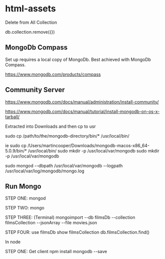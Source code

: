 # html-assets

Delete from All Collection

db.collection.remove({})

## MongoDb Compass

Set up requires a local copy of MongoDb. Best achieved with MongoDb Compass.

https://www.mongodb.com/products/compass

## Community Server

https://www.mongodb.com/docs/manual/administration/install-community/

https://www.mongodb.com/docs/manual/tutorial/install-mongodb-on-os-x-tarball/

Extracted into Downloads and then cp to usr

sudo cp /path/to/the/mongodb-directory/bin/\* /usr/local/bin/

ie
sudo cp /Users/martincooper/Downloads/mongodb-macos-x86_64-5.0.9/bin/\* /usr/local/bin/
sudo mkdir -p /usr/local/var/mongodb
sudo mkdir -p /usr/local/var/mongodb

sudo mongod --dbpath /usr/local/var/mongodb --logpath /usr/local/var/log/mongodb/mongo.log

## Run Mongo

STEP ONE:
mongod

STEP TWO:
mongo

STEP THREE:
(Terminal)
mongoimport --db filmsDb --collection filmsCollection --jsonArray --file movies.json

STEP FOUR:
use filmsDb
show filmsCollection
db.filmsCollection.find()

In node

STEP ONE:
Get client
npm install mongodb --save
